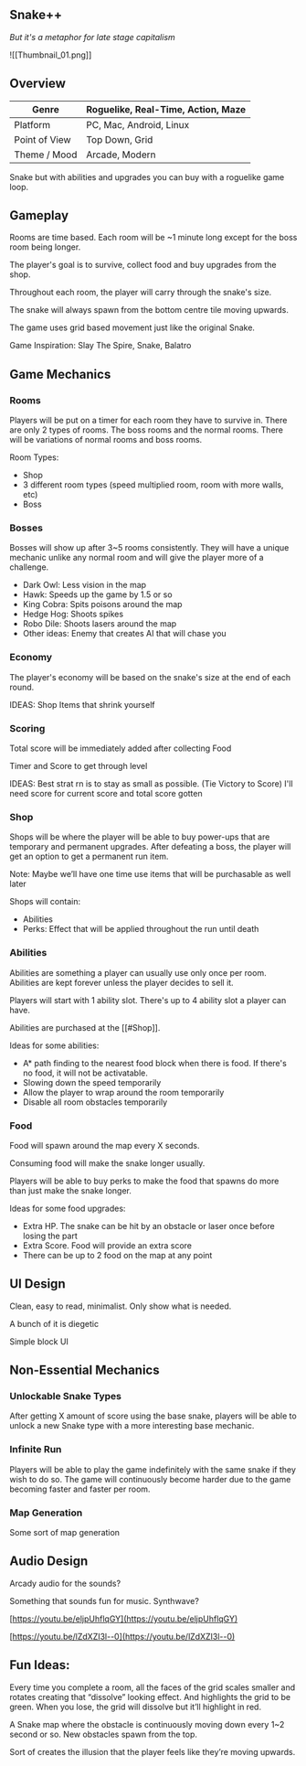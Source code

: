 ## Snake++
*But it's a metaphor for late stage capitalism*


![[Thumbnail_01.png]]

## Overview

| Genre         | Roguelike, Real-Time, Action, Maze |
| ------------- | ---------------------------------- |
| Platform      | PC, Mac, Android, Linux            |
| Point of View | Top Down, Grid                     |
| Theme / Mood  | Arcade, Modern                     |

Snake but with abilities and upgrades you can buy with a roguelike game loop.

## Gameplay

Rooms are time based. Each room will be ~1 minute long except for the boss room being longer. 

The player's goal is to survive, collect food and buy upgrades from the shop.

Throughout each room, the player will carry through the snake's size.

The snake will always spawn from the bottom centre tile moving upwards.

The game uses grid based movement just like the original Snake.

Game Inspiration:
Slay The Spire, Snake, Balatro

## Game Mechanics

### Rooms

Players will be put on a timer for each room they have to survive in. There are only 2 types of rooms. The boss rooms and the normal rooms. There will be variations of normal rooms and boss rooms.

Room Types:
- Shop
- 3 different room types (speed multiplied room, room with more walls, etc)
- Boss

### Bosses

Bosses will show up after 3~5 rooms consistently. They will have a unique mechanic unlike any normal room and will give the player more of a challenge.

- Dark Owl: Less vision in the map
- Hawk: Speeds up the game by 1.5 or so
- King Cobra: Spits poisons around the map
- Hedge Hog: Shoots spikes
- Robo Dile: Shoots lasers around the map
- Other ideas: Enemy that creates AI that will chase you

### Economy

The player's economy will be based on the snake's size at the end of each round.

IDEAS:
Shop Items that shrink yourself

### Scoring

Total score will be immediately added after collecting Food

Timer and Score to get through level

IDEAS:
Best strat rn is to stay as  small as possible.
(Tie Victory to Score)
I'll need score for current score and total score gotten

### Shop

Shops will be where the player will be able to buy power-ups that are temporary and permanent upgrades. After defeating a boss, the player will get an option to get a permanent run item.

Note: Maybe we’ll have one time use items that will be purchasable as well later

Shops will contain:
- Abilities
- Perks: Effect that will be applied throughout the run until death

### Abilities

Abilities are something a player can usually use only once per room. Abilities are kept forever unless the player decides to sell it. 

Players will start with 1 ability slot. There's up to 4 ability slot a player can have. 

Abilities are purchased at the [[#Shop]].

Ideas for some abilities:
- A* path finding to the nearest food block when there is food. If there's no food, it will not be activatable.
- Slowing down the speed temporarily
- Allow the player to wrap around the room temporarily
- Disable all room obstacles temporarily

### Food

Food will spawn around the map every X seconds.

Consuming food will make the snake longer usually.

Players will be able to buy perks to make the food that spawns do more than just make the snake longer.

Ideas for some food upgrades:
- Extra HP. The snake can be hit by an obstacle or laser once before losing the part
- Extra Score. Food will provide an extra score
- There can be up to 2 food on the map at any point

## UI Design

Clean, easy to read, minimalist. Only show what is needed.

A bunch of it is diegetic

Simple block UI

## Non-Essential Mechanics

### Unlockable Snake Types

After getting X amount of score using the base snake, players will be able to unlock a new Snake type with a more interesting base mechanic.

### Infinite Run

Players will be able to play the game indefinitely with the same snake if they wish to do so. The game will continuously become harder due to the game becoming faster and faster per room.

### Map Generation

Some sort of map generation

## Audio Design

Arcady audio for the sounds?

Something that sounds fun for music. Synthwave?

[https://youtu.be/eljpUhflqGY](https://youtu.be/eljpUhflqGY)

[https://youtu.be/lZdXZI3l--0](https://youtu.be/lZdXZI3l--0)

## Fun Ideas:

Every time you complete a room, all the faces of the grid scales smaller and rotates creating that “dissolve” looking effect. And highlights the grid to be green. When you lose, the grid will dissolve but it’ll highlight in red.

A Snake map where the obstacle is continuously moving down every 1~2 second or so. New obstacles spawn from the top.

Sort of creates the illusion that the player feels like they’re moving upwards.